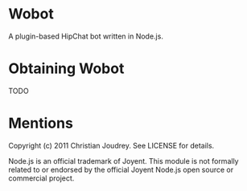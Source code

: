 # Wobot

A plugin-based HipChat bot written in Node.js.

# Obtaining Wobot

TODO

# Mentions

Copyright (c) 2011 Christian Joudrey. See LICENSE for details.

Node.js is an official trademark of Joyent. This module is not formally related to or endorsed by the official Joyent Node.js open source or commercial project.
